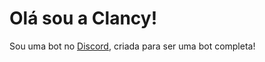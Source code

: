 # Olá sou a Clancy!
Sou uma bot no [Discord](https://discord.com/channels/@me/1121943506869563485), criada para ser uma bot completa!
